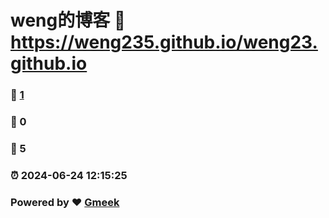 # weng的博客 :link: https://weng235.github.io/weng23.github.io 
### :page_facing_up: [1](https://weng235.github.io/weng23.github.io/tag.html) 
### :speech_balloon: 0 
### :hibiscus: 5 
### :alarm_clock: 2024-06-24 12:15:25 
### Powered by :heart: [Gmeek](https://github.com/Meekdai/Gmeek)

